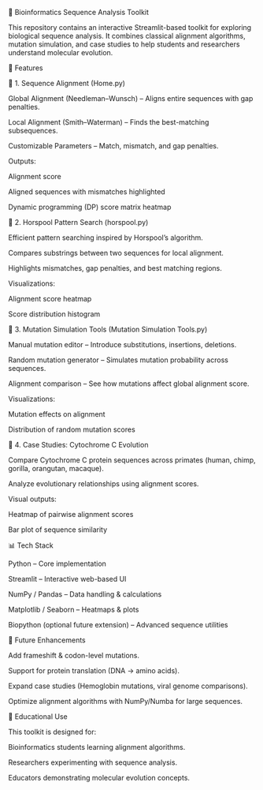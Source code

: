 🧬 Bioinformatics Sequence Analysis Toolkit

This repository contains an interactive Streamlit-based toolkit for exploring biological sequence analysis.
It combines classical alignment algorithms, mutation simulation, and case studies to help students and researchers understand molecular evolution.

📌 Features

🔹 1. Sequence Alignment (Home.py)

Global Alignment (Needleman–Wunsch) – Aligns entire sequences with gap penalties.

Local Alignment (Smith–Waterman) – Finds the best-matching subsequences.

Customizable Parameters – Match, mismatch, and gap penalties.

Outputs:

Alignment score

Aligned sequences with mismatches highlighted

Dynamic programming (DP) score matrix heatmap

🔹 2. Horspool Pattern Search (horspool.py)

Efficient pattern searching inspired by Horspool’s algorithm.

Compares substrings between two sequences for local alignment.

Highlights mismatches, gap penalties, and best matching regions.

Visualizations:

Alignment score heatmap

Score distribution histogram

🔹 3. Mutation Simulation Tools (Mutation Simulation Tools.py)

Manual mutation editor – Introduce substitutions, insertions, deletions.

Random mutation generator – Simulates mutation probability across sequences.

Alignment comparison – See how mutations affect global alignment score.

Visualizations:

Mutation effects on alignment

Distribution of random mutation scores

🔹 4. Case Studies: Cytochrome C Evolution

Compare Cytochrome C protein sequences across primates (human, chimp, gorilla, orangutan, macaque).

Analyze evolutionary relationships using alignment scores.

Visual outputs:

Heatmap of pairwise alignment scores

Bar plot of sequence similarity

📊 Tech Stack

Python – Core implementation

Streamlit – Interactive web-based UI

NumPy / Pandas – Data handling & calculations

Matplotlib / Seaborn – Heatmaps & plots

Biopython (optional future extension) – Advanced sequence utilities

🚀 Future Enhancements

Add frameshift & codon-level mutations.

Support for protein translation (DNA → amino acids).

Expand case studies (Hemoglobin mutations, viral genome comparisons).

Optimize alignment algorithms with NumPy/Numba for large sequences.

📖 Educational Use

This toolkit is designed for:

Bioinformatics students learning alignment algorithms.

Researchers experimenting with sequence analysis.

Educators demonstrating molecular evolution concepts.
